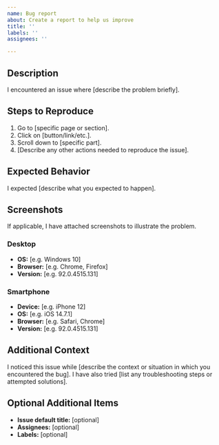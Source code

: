 ```yaml
---
name: Bug report
about: Create a report to help us improve
title: ''
labels: ''
assignees: ''

---
```


## Description
I encountered an issue where [describe the problem briefly].

## Steps to Reproduce
1. Go to [specific page or section].
2. Click on [button/link/etc.].
3. Scroll down to [specific part].
4. [Describe any other actions needed to reproduce the issue].

## Expected Behavior
I expected [describe what you expected to happen].

## Screenshots
If applicable, I have attached screenshots to illustrate the problem.

### Desktop
- **OS:** [e.g. Windows 10]
- **Browser:** [e.g. Chrome, Firefox]
- **Version:** [e.g. 92.0.4515.131]

### Smartphone
- **Device:** [e.g. iPhone 12]
- **OS:** [e.g. iOS 14.7.1]
- **Browser:** [e.g. Safari, Chrome]
- **Version:** [e.g. 92.0.4515.131]

## Additional Context
I noticed this issue while [describe the context or situation in which you encountered the bug]. 
I have also tried [list any troubleshooting steps or attempted solutions].

## Optional Additional Items
- **Issue default title:** [optional]
- **Assignees:** [optional]
- **Labels:** [optional]
